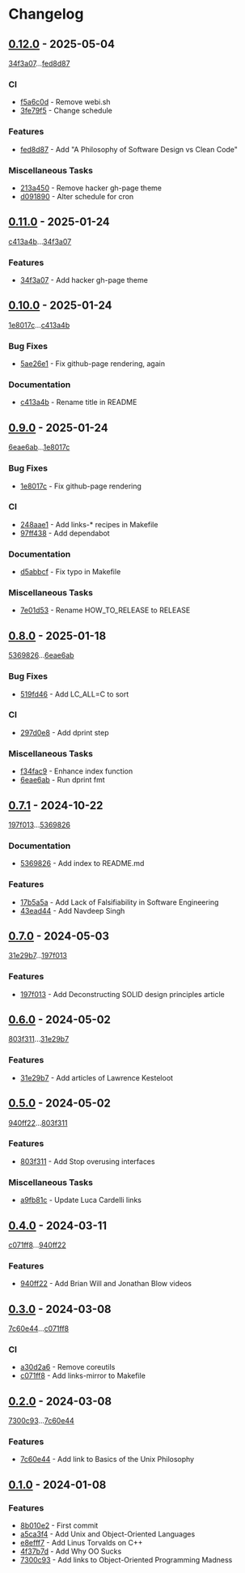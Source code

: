 # Changelog

## [0.12.0](https://github.com/rodmoioliveira/dreadful-clean-code/compare/0.11.0...0.12.0) - 2025-05-04

[34f3a07](https://github.com/rodmoioliveira/dreadful-clean-code/commit/34f3a076c58eaa0864c8424609a48d86bdb4a86b)...[fed8d87](https://github.com/rodmoioliveira/dreadful-clean-code/commit/fed8d871f63eba35a94a1b31d392e20e801be4a3)

### CI

- [f5a6c0d](https://github.com/rodmoioliveira/dreadful-clean-code/commit/f5a6c0dd22875071d80abba07698b2fd079074a8) - Remove webi.sh
- [3fe79f5](https://github.com/rodmoioliveira/dreadful-clean-code/commit/3fe79f52bb9b2b450ae4ccd301059e543e9fee8f) - Change schedule

### Features

- [fed8d87](https://github.com/rodmoioliveira/dreadful-clean-code/commit/fed8d871f63eba35a94a1b31d392e20e801be4a3) - Add "A Philosophy of Software Design vs Clean Code"

### Miscellaneous Tasks

- [213a450](https://github.com/rodmoioliveira/dreadful-clean-code/commit/213a450ea72df2af907710a70afa2edaf4b32ed2) - Remove hacker gh-page theme
- [d091890](https://github.com/rodmoioliveira/dreadful-clean-code/commit/d09189002174fd978b5a9e298a4893b0f90d3f21) - Alter schedule for cron

## [0.11.0](https://github.com/rodmoioliveira/dreadful-clean-code/compare/0.10.0...0.11.0) - 2025-01-24

[c413a4b](https://github.com/rodmoioliveira/dreadful-clean-code/commit/c413a4b5db862940ad24375657f07b90791e1d43)...[34f3a07](https://github.com/rodmoioliveira/dreadful-clean-code/commit/34f3a076c58eaa0864c8424609a48d86bdb4a86b)

### Features

- [34f3a07](https://github.com/rodmoioliveira/dreadful-clean-code/commit/34f3a076c58eaa0864c8424609a48d86bdb4a86b) - Add hacker gh-page theme

## [0.10.0](https://github.com/rodmoioliveira/dreadful-clean-code/compare/0.9.0...0.10.0) - 2025-01-24

[1e8017c](https://github.com/rodmoioliveira/dreadful-clean-code/commit/1e8017cef9578f9af57f8ca06da45f2d13a20b60)...[c413a4b](https://github.com/rodmoioliveira/dreadful-clean-code/commit/c413a4b5db862940ad24375657f07b90791e1d43)

### Bug Fixes

- [5ae26e1](https://github.com/rodmoioliveira/dreadful-clean-code/commit/5ae26e156beecfa17e05c72bf8e479ecc8352a95) - Fix github-page rendering, again

### Documentation

- [c413a4b](https://github.com/rodmoioliveira/dreadful-clean-code/commit/c413a4b5db862940ad24375657f07b90791e1d43) - Rename title in README

## [0.9.0](https://github.com/rodmoioliveira/dreadful-clean-code/compare/0.8.0...0.9.0) - 2025-01-24

[6eae6ab](https://github.com/rodmoioliveira/dreadful-clean-code/commit/6eae6abdc6dadb803df617e394cec2ef549ec220)...[1e8017c](https://github.com/rodmoioliveira/dreadful-clean-code/commit/1e8017cef9578f9af57f8ca06da45f2d13a20b60)

### Bug Fixes

- [1e8017c](https://github.com/rodmoioliveira/dreadful-clean-code/commit/1e8017cef9578f9af57f8ca06da45f2d13a20b60) - Fix github-page rendering

### CI

- [248aae1](https://github.com/rodmoioliveira/dreadful-clean-code/commit/248aae11f804ac857e16b80303f2ff3b29b9351c) - Add links-* recipes in Makefile
- [97ff438](https://github.com/rodmoioliveira/dreadful-clean-code/commit/97ff4386dde32869349059c26dc2f50b8ad0efab) - Add dependabot

### Documentation

- [d5abbcf](https://github.com/rodmoioliveira/dreadful-clean-code/commit/d5abbcfd97c31b3a30b35f57e3846ff28201f51a) - Fix typo in Makefile

### Miscellaneous Tasks

- [7e01d53](https://github.com/rodmoioliveira/dreadful-clean-code/commit/7e01d530e89f36c552d398afdfe4f0421a831ff1) - Rename HOW_TO_RELEASE to RELEASE

## [0.8.0](https://github.com/rodmoioliveira/dreadful-clean-code/compare/0.7.1...0.8.0) - 2025-01-18

[5369826](https://github.com/rodmoioliveira/dreadful-clean-code/commit/5369826e6effed6456280aca74ab6673fb44d05c)...[6eae6ab](https://github.com/rodmoioliveira/dreadful-clean-code/commit/6eae6abdc6dadb803df617e394cec2ef549ec220)

### Bug Fixes

- [519fd46](https://github.com/rodmoioliveira/dreadful-clean-code/commit/519fd46400b3d863246143c90d990ff7db28850f) - Add LC_ALL=C to sort

### CI

- [297d0e8](https://github.com/rodmoioliveira/dreadful-clean-code/commit/297d0e8988a77bec804bf8f074f079d61746c6d6) - Add dprint step

### Miscellaneous Tasks

- [f34fac9](https://github.com/rodmoioliveira/dreadful-clean-code/commit/f34fac90b76486adef2950691e0b044b539da1a4) - Enhance index function
- [6eae6ab](https://github.com/rodmoioliveira/dreadful-clean-code/commit/6eae6abdc6dadb803df617e394cec2ef549ec220) - Run dprint fmt

## [0.7.1](https://github.com/rodmoioliveira/dreadful-clean-code/compare/0.7.0...0.7.1) - 2024-10-22

[197f013](https://github.com/rodmoioliveira/dreadful-clean-code/commit/197f013399555580b06237909ec1f03ef46eda62)...[5369826](https://github.com/rodmoioliveira/dreadful-clean-code/commit/5369826e6effed6456280aca74ab6673fb44d05c)

### Documentation

- [5369826](https://github.com/rodmoioliveira/dreadful-clean-code/commit/5369826e6effed6456280aca74ab6673fb44d05c) - Add index to README.md

### Features

- [17b5a5a](https://github.com/rodmoioliveira/dreadful-clean-code/commit/17b5a5a2a69f9b072ddae0e1fb8d04aaa2eba3fb) - Add Lack of Falsifiability in Software Engineering
- [43ead44](https://github.com/rodmoioliveira/dreadful-clean-code/commit/43ead44f7ee074b790b29c98314da35427b8d6f0) - Add Navdeep Singh

## [0.7.0](https://github.com/rodmoioliveira/dreadful-clean-code/compare/0.6.0...0.7.0) - 2024-05-03

[31e29b7](https://github.com/rodmoioliveira/dreadful-clean-code/commit/31e29b7971b7c849193cd6e5c93c224cf478806a)...[197f013](https://github.com/rodmoioliveira/dreadful-clean-code/commit/197f013399555580b06237909ec1f03ef46eda62)

### Features

- [197f013](https://github.com/rodmoioliveira/dreadful-clean-code/commit/197f013399555580b06237909ec1f03ef46eda62) - Add Deconstructing SOLID design principles article

## [0.6.0](https://github.com/rodmoioliveira/dreadful-clean-code/compare/0.5.0...0.6.0) - 2024-05-02

[803f311](https://github.com/rodmoioliveira/dreadful-clean-code/commit/803f3111244fc418575224c6dec42a6369ddd9fe)...[31e29b7](https://github.com/rodmoioliveira/dreadful-clean-code/commit/31e29b7971b7c849193cd6e5c93c224cf478806a)

### Features

- [31e29b7](https://github.com/rodmoioliveira/dreadful-clean-code/commit/31e29b7971b7c849193cd6e5c93c224cf478806a) - Add articles of Lawrence Kesteloot

## [0.5.0](https://github.com/rodmoioliveira/dreadful-clean-code/compare/0.4.0...0.5.0) - 2024-05-02

[940ff22](https://github.com/rodmoioliveira/dreadful-clean-code/commit/940ff223f167e7cd00af9b0876e64c4e56c8b955)...[803f311](https://github.com/rodmoioliveira/dreadful-clean-code/commit/803f3111244fc418575224c6dec42a6369ddd9fe)

### Features

- [803f311](https://github.com/rodmoioliveira/dreadful-clean-code/commit/803f3111244fc418575224c6dec42a6369ddd9fe) - Add Stop overusing interfaces

### Miscellaneous Tasks

- [a9fb81c](https://github.com/rodmoioliveira/dreadful-clean-code/commit/a9fb81c0ca7d17b8a67ff073102f7fbbb0b475fb) - Update Luca Cardelli links

## [0.4.0](https://github.com/rodmoioliveira/dreadful-clean-code/compare/0.3.0...0.4.0) - 2024-03-11

[c071ff8](https://github.com/rodmoioliveira/dreadful-clean-code/commit/c071ff828155812ec6cc8f24bcb455dba3707c52)...[940ff22](https://github.com/rodmoioliveira/dreadful-clean-code/commit/940ff223f167e7cd00af9b0876e64c4e56c8b955)

### Features

- [940ff22](https://github.com/rodmoioliveira/dreadful-clean-code/commit/940ff223f167e7cd00af9b0876e64c4e56c8b955) - Add Brian Will and Jonathan Blow videos

## [0.3.0](https://github.com/rodmoioliveira/dreadful-clean-code/compare/0.2.0...0.3.0) - 2024-03-08

[7c60e44](https://github.com/rodmoioliveira/dreadful-clean-code/commit/7c60e4447160a732a63b698b92ecd2103d2ef6b9)...[c071ff8](https://github.com/rodmoioliveira/dreadful-clean-code/commit/c071ff828155812ec6cc8f24bcb455dba3707c52)

### CI

- [a30d2a6](https://github.com/rodmoioliveira/dreadful-clean-code/commit/a30d2a638b0093cc69bd2263e452f44337e6edbf) - Remove coreutils
- [c071ff8](https://github.com/rodmoioliveira/dreadful-clean-code/commit/c071ff828155812ec6cc8f24bcb455dba3707c52) - Add links-mirror to Makefile

## [0.2.0](https://github.com/rodmoioliveira/dreadful-clean-code/compare/0.1.0...0.2.0) - 2024-03-08

[7300c93](https://github.com/rodmoioliveira/dreadful-clean-code/commit/7300c939bcd9d9c15f6779b2b0844a72b5950cd9)...[7c60e44](https://github.com/rodmoioliveira/dreadful-clean-code/commit/7c60e4447160a732a63b698b92ecd2103d2ef6b9)

### Features

- [7c60e44](https://github.com/rodmoioliveira/dreadful-clean-code/commit/7c60e4447160a732a63b698b92ecd2103d2ef6b9) - Add link to Basics of the Unix Philosophy

## [0.1.0](https://github.com/rodmoioliveira/dreadful-clean-code/compare/...0.1.0) - 2024-01-08

### Features

- [8b010e2](https://github.com/rodmoioliveira/dreadful-clean-code/commit/8b010e2ec999c49280ae6d875055b885778fd769) - First commit
- [a5ca3f4](https://github.com/rodmoioliveira/dreadful-clean-code/commit/a5ca3f416514885716ba32712bc5c8e3b720e3b8) - Add Unix and Object-Oriented Languages
- [e8efff7](https://github.com/rodmoioliveira/dreadful-clean-code/commit/e8efff709fb02013e86a273f6e7a058450ce1639) - Add Linus Torvalds on C++
- [4f37b7d](https://github.com/rodmoioliveira/dreadful-clean-code/commit/4f37b7db219ea14a54261d8a86e6ec5474a98a78) - Add Why OO Sucks
- [7300c93](https://github.com/rodmoioliveira/dreadful-clean-code/commit/7300c939bcd9d9c15f6779b2b0844a72b5950cd9) - Add links to Object-Oriented Programming Madness
